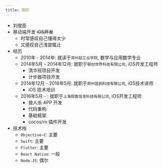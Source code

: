 ```yaml
---
title: 简历
---
```


- 刘俊臣
- 移动端开发 ~~iOS开发~~
    - 时常感叹自己懂得太少
    - 又感叹自己浅尝辄止
- 经历
    - 2010年 - 2014年: 就读于`郑州轻工业学院`, 数学与应用数学专业
    - 2014年5月 - 2014年12月: 就职于`联创世界科技有限公司`, iOS开发工程师
        - 清华班项目开发
        - 计步器项目开发
    - 2014年12月 - 2016年5月: 就职于`郑州蓝鸥科技有限公司`, iOS技术讲师
        - iOS 技术培训
    - 2016年5月 - : 就职于`上海假面信息科技有限公司`, iOS开发工程师
        - 狼人杀 APP 开发
        - 代码重构
        - 基础框架
        - cocos/rn 插件开发
- 技术栈
    - `Objective—C`: 主要
    - `Swift`: 主要
    - `Flutter`: 主要
    - `React Native`: 一般
    - `Node.JS`: 偶尔

